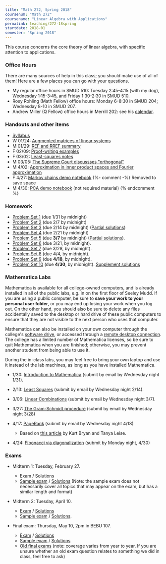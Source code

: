 ```yaml
---
title: "Math 272, Spring 2018"
coursenum: "Math 272"
coursename: "Linear Algebra with Applications"
permalink: teaching/272-18spring
startdate: 2018-01
semester: "Spring 2018"
---
```


This course concerns the core theory of linear algebra, with specific attention to applications.

### Office Hours

There are many sources of help in this class; you should make use of all of them! Here are a few places you can go with your questions.

*    My regular office hours in SMUD 510: Tuesday 2:45-4:15 (with my dog), Wednesday 1:15-3:45, and Friday 1:30-2:30 in SMUD 510. 
*    Rosy Rohling (Math Fellow) office hours: Monday 6-8:30 in SMUD 204; Wednesday 8-10 in SMUD 207.
*    Andrew Miller (Q Fellow) office hours in Merrill 202: see his [calendar](https://calendar.google.com/calendar/embed?src=k83k4aek1fbsgqft19nk3a0sgc%40group.calendar.google.com&amp;ctz=America/New_York). 

### Handouts and other items

*   [Syllabus](handouts/syllabus.pdf)
*   W 01/24: [Augmented matrices of linear systems](handouts/2018-01-24.pdf)
*   M 01/29: [REF and RREF summary](handouts/2018-01-29.pdf)
*   F 02/09: [Proof-writing examples](handouts/2018-02-09.pdf)
*   F 03/02: [Least-squares notes](handouts/LeastSquares.pdf)
*   M 03/05: [The Supreme Court discussses "orthogonal"](http://www.washingtonpost.com/wp-dyn/content/article/2010/01/11/AR2010011103690.html)
*   M 4/02: [Approximation in inner product spaces and Fourier approximation](handouts/IPS-optimization-fourier.pdf)
*   F 4/27: [Markov chains demo notebook](handouts/markov.nb)
{%- comment -%} Removed to save space
*   M 4/30: [PCA demo notebook](handouts/pca.nb) (not required material)
{% endcomment %}

### Homework

*   [Problem Set 1](psets/pset1.pdf) (due 1/31 by midnight)
*   [Problem Set 2](psets/pset2.pdf) (due 2/7 by midnight)
*   [Problem Set 3](psets/pset3.pdf) (due 2/14 by midnight) ([Partial solutions](https://lms.ats.amherst.edu/pluginfile.php/544045/mod_resource/content/1/pset3-soln.pdf))
*   [Problem Set 4](psets/pset4.pdf) (due 2/21 by midnight)
*   [Problem Set 5](psets/pset5.pdf) (due __3/7__ by midnight) ([Partial solutions](psets/pset5-soln.pdf)). 
*   [Problem Set 6](psets/pset6.pdf) (due 3/21, by midnight). 
*   [Problem Set 7](psets/pset7.pdf) (due 3/28, by midnight). 
*   [Problem Set 8](psets/pset8.pdf) (due 4/4, by midnight). 
*   [Problem Set 9](psets/pset9.pdf) (due __4/18__, by midnight). 
*   [Problem Set 10](psets/pset10.pdf) (due __4/30__, by midnight). [Supplement solutions](handouts/pset10-supplement-soln.pdf)

### Mathematica Labs

Mathematica is available for all college-owned computers, and is already installed in all of the public labs, e.g. in on the first floor of Seeley Mudd. If you are using a public computer, be sure to __save your work to your personal user folder__, or you may end up losing your work when you log out. On the other hand, you should also be sure to delete any files accidentally saved to the desktop or hard drive of these public computers to ensure that they are not visible to the next person who uses that computer.

Mathematica can also be installed on your own computer through the college's [software drive](https://www.amherst.edu/offices/it/knowledge_base/software/college-install), or accessed through a [remote desktop connection](https://www.amherst.edu/offices/it/knowledge_base/network-wifi/Remote_Desktop_Connection). The college has a limited number of Mathematica licenses, so be sure to quit Mathematica when you are finished; otherwise, you may prevent another student from being able to use it.

During the in-class labs, you may feel free to bring your own laptop and use it instead of the lab machines, as long as you have installed Mathematica.

*   1/30: [Introduction to Mathematica](labs/1-Intro.nb) (submit by email by Wednesday night 1/31).
*   2/13: [Least Squares](labs/2-LeastSquares.nb) (submit by email by Wednesday night 2/14).
*   3/06: [Linear Combinations](labs/3-LinComb.nb) (submit by email by Wednesday night 3/7).
*   3/27: [The Gram-Schmidt procedure](labs/4-GramSchmidt.nb) (submit by email by Wednesday night 3/28)
*   4/17: [PageRank](labs/5-PageRank.nb) (submit by email by Wednesday night 4/18)
    
    *   Based on [this article](BryanLeise.pdf) by Kurt Bryan and Tanya Leise.
    
    
    
*   4/24: [Fibonacci via diagonalization](labs/6-Fibonacci.nb) (submit by Monday night, 4/30)

### Exams

*   Midterm 1: Tuesday, February 27.
    
    *   [Exam](https://lms.ats.amherst.edu/pluginfile.php/546462/mod_resource/content/1/midterm1-compact.pdf) / [Solutions](https://lms.ats.amherst.edu/pluginfile.php/546463/mod_resource/content/1/midterm1-soln.pdf)
    *   [Sample exam](exams/midterm1-sample.pdf) / [Solutions](exams/midterm1-sample-soln.pdf) (Note: the sample exam does not necessarily cover all topics that may appear on the exam, but has a similar length and format)
    
    
    
*   Midterm 2: Tuesday, April 10.
    
    *   [Exam](https://lms.ats.amherst.edu/pluginfile.php/555057/mod_resource/content/1/midterm2-compact.pdf) / [Solutions](https://lms.ats.amherst.edu/pluginfile.php/555058/mod_resource/content/1/midterm2-soln.pdf)
    *   [Sample exam](exams/midterm2-sample.pdf) / [Solutions](exams/midterm2-sample-soln.pdf).
    
    
    
*   Final exam: Thursday, May 10, 2pm in BEBU 107.
    
    *   [Exam](https://lms.ats.amherst.edu/pluginfile.php/557124/mod_resource/content/1/final-compact.pdf) / [Solutions](https://lms.ats.amherst.edu/pluginfile.php/557125/mod_resource/content/1/final-soln.pdf)
    *   [Sample exam](exams/final-sample.pdf) / [Solutions](exams/final-sample-soln.pdf)
    *   [Old final exams](https://www.amherst.edu/academiclife/departments/mathematics-statistics/resources-opportunities/mathfinals/math_272) (note: coverage varies from year to year. If you are unsure whether an old exam question relates to something we did in class, feel free to ask)
    
    
    
